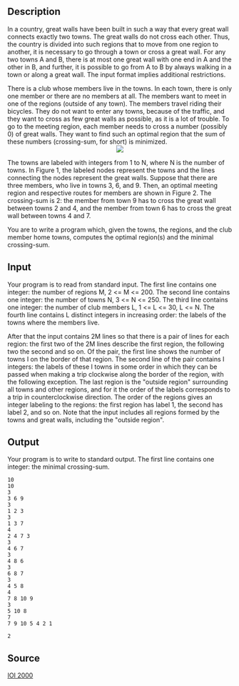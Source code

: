 <h2>Description</h2><p>In a country, great walls have been built in such a way that every great wall connects exactly two towns. The great walls do not cross each other. Thus, the country is divided into such regions that to move from one region to another, it is necessary to go through a town or cross a great wall. For any two towns A and B, there is at most one great wall with one end in A and the other in B, and further, it is possible to go from A to B by always walking in a town or along a great wall. The input format implies additional restrictions. 
</p>
There is a club whose members live in the towns. In each town, there is only one member or there are no members at all. The members want to meet in one of the regions (outside of any town). The members travel riding their bicycles. They do not want to enter any towns, because of the traffic, and they want to cross as few great walls as possible, as it is a lot of trouble. To go to the meeting region, each member needs to cross a number (possibly 0) of great walls. They want to find such an optimal region that the sum of these numbers (crossing-sum, for short) is minimized.
<center><img src="images/1161_1.jpg"></center><p>
</p>The towns are labeled with integers from 1 to N, where N is the number of towns. In Figure 1, the labeled nodes represent the towns and the lines connecting the nodes represent the great walls. Suppose that there are three members, who live in towns 3, 6, and 9. Then, an optimal meeting region and respective routes for members are shown in Figure 2. The crossing-sum is 2: the member from town 9 has to cross the great wall between towns 2 and 4, and the member from town 6 has to cross the great wall between towns 4 and 7.

You are to write a program which, given the towns, the regions, and the club member home towns, computes the optimal region(s) and the minimal crossing-sum.
<h2>Input</h2><p>Your program is to read from standard input. The first line contains one integer: the number of regions M, 2 &lt;= M &lt;= 200. The second line contains one integer: the number of towns N, 3 &lt;= N &lt;= 250. The third line contains one integer: the number of club members L, 1 &lt;= L &lt;= 30, L &lt;= N. The fourth line contains L distinct integers in increasing order: the labels of the towns where the members live.
</p>
After that the input contains 2M lines so that there is a pair of lines for each region: the first two of the 2M lines describe the first region, the following two the second and so on. Of the pair, the first line shows the number of towns I on the border of that region. The second line of the pair contains I integers: the labels of these I towns in some order in which they can be passed when making a trip clockwise along the border of the region, with the following exception. The last region is the "outside region" surrounding all towns and other regions, and for it the order of the labels corresponds to a trip in counterclockwise direction. The order of the regions gives an integer labeling to the regions: the first region has label 1, the second has label 2, and so on. Note that the input includes all regions formed by the towns and great walls, including the "outside region".
<h2>Output</h2><p>Your program is to write to standard output. The first line contains one integer: the minimal crossing-sum. </p><pre><code class="language-input1">10
10
3
3 6 9 
3
1 2 3 
3
1 3 7 
4
2 4 7 3 
3
4 6 7 
3
4 8 6 
3
6 8 7 
3
4 5 8 
4
7 8 10 9 
3
5 10 8 
7
7 9 10 5 4 2 1</code></pre><pre><code class="language-output1">2</code></pre><h2>Source</h2><a href="searchproblem?field=source&amp;key=IOI+2000">IOI 2000</a>
